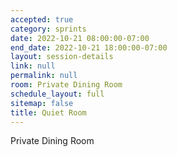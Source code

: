 ```yaml
---
accepted: true
category: sprints
date: 2022-10-21 08:00:00-07:00
end_date: 2022-10-21 18:00:00-07:00
layout: session-details
link: null
permalink: null
room: Private Dining Room
schedule_layout: full
sitemap: false
title: Quiet Room
---
```


Private Dining Room
